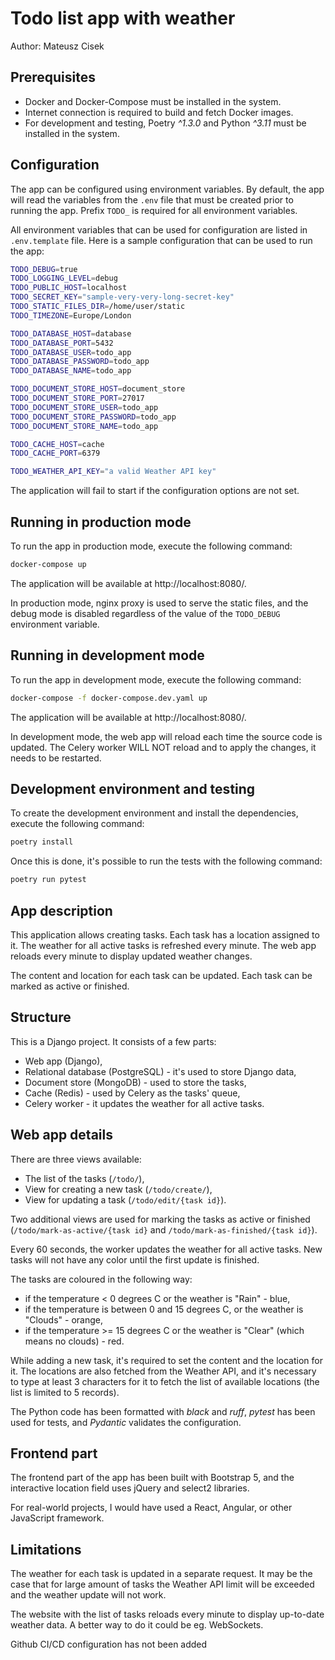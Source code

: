 # Todo list app with weather

Author: Mateusz Cisek

## Prerequisites

* Docker and Docker-Compose must be installed in the system.
* Internet connection is required to build and fetch Docker images.
* For development and testing, Poetry _^1.3.0_ and Python _^3.11_ must be
  installed in the system.


## Configuration

The app can be configured using environment variables. By default, the app will
read the variables from the `.env` file that must be created prior to running
the app. Prefix `TODO_` is required for all environment variables.

All environment variables that can be used for configuration are listed
in `.env.template` file. Here is a sample configuration that can be used to run
the app:

```bash
TODO_DEBUG=true
TODO_LOGGING_LEVEL=debug
TODO_PUBLIC_HOST=localhost
TODO_SECRET_KEY="sample-very-very-long-secret-key"
TODO_STATIC_FILES_DIR=/home/user/static
TODO_TIMEZONE=Europe/London

TODO_DATABASE_HOST=database
TODO_DATABASE_PORT=5432
TODO_DATABASE_USER=todo_app
TODO_DATABASE_PASSWORD=todo_app
TODO_DATABASE_NAME=todo_app

TODO_DOCUMENT_STORE_HOST=document_store
TODO_DOCUMENT_STORE_PORT=27017
TODO_DOCUMENT_STORE_USER=todo_app
TODO_DOCUMENT_STORE_PASSWORD=todo_app
TODO_DOCUMENT_STORE_NAME=todo_app

TODO_CACHE_HOST=cache
TODO_CACHE_PORT=6379

TODO_WEATHER_API_KEY="a valid Weather API key"
```

The application will fail to start if the configuration options are not set.


## Running in production mode

To run the app in production mode, execute the following command:

```bash
docker-compose up
```

The application will be available at http://localhost:8080/.

In production mode, nginx proxy is used to serve the static files, and the
debug mode is disabled regardless of the value of the `TODO_DEBUG` environment
variable.


## Running in development mode

To run the app in development mode, execute the following command:

```bash
docker-compose -f docker-compose.dev.yaml up
```

The application will be available at http://localhost:8080/.

In development mode, the web app will reload each time the source code is
updated. The Celery worker WILL NOT reload and to apply the changes, it needs to
be restarted.


## Development environment and testing

To create the development environment and install the dependencies, execute the
following command:

```bash
poetry install
```

Once this is done, it's possible to run the tests with the following command:

```bash
poetry run pytest
```


## App description

This application allows creating tasks. Each task has a location assigned to it.
The weather for all active tasks is refreshed every minute. The web app reloads
every minute to display updated weather changes.

The content and location for each task can be updated. Each task can be marked
as active or finished.


## Structure

This is a Django project. It consists of a few parts:

* Web app (Django),
* Relational database (PostgreSQL) - it's used to store Django data,
* Document store (MongoDB) - used to store the tasks,
* Cache (Redis) - used by Celery as the tasks' queue,
* Celery worker - it updates the weather for all active tasks.


## Web app details

There are three views available:

* The list of the tasks (`/todo/`),
* View for creating a new task (`/todo/create/`),
* View for updating a task (`/todo/edit/{task id}`).

Two additional views are used for marking the tasks as active or finished
(`/todo/mark-as-active/{task id}` and `/todo/mark-as-finished/{task id}`).

Every 60 seconds, the worker updates the weather for all active tasks. New tasks
will not have any color until the first update is finished.

The tasks are coloured in the following way:

* if the temperature < 0 degrees C or the weather is "Rain" - blue,
* if the temperature is between 0 and 15 degrees C, or the weather is "Clouds" -
  orange,
* if the temperature >= 15 degrees C or the weather is "Clear" (which means no
  clouds) - red.

While adding a new task, it's required to set the content and the location for
it. The locations are also fetched from the Weather API, and it's necessary
to type at least 3 characters for it to fetch the list of available locations
(the list is limited to 5 records).

The Python code has been formatted with _black_ and _ruff_, _pytest_ has
been used for tests, and _Pydantic_ validates the configuration.


## Frontend part

The frontend part of the app has been built with Bootstrap 5, and the
interactive location field uses jQuery and select2 libraries.

For real-world projects, I would have used a React, Angular, or other JavaScript
framework.


## Limitations

The weather for each task is updated in a separate request. It may be the case
that for large amount of tasks the Weather API limit will be exceeded and the
weather update will not work.

The website with the list of tasks reloads every minute to display up-to-date
weather data. A better way to do it could be eg. WebSockets.

Github CI/CD configuration has not been added 
